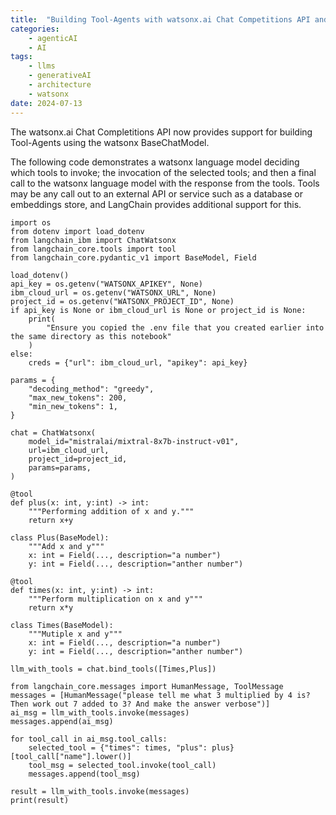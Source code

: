 ```yaml
---
title:  "Building Tool-Agents with watsonx.ai Chat Competitions API and watsonx LangChain BaseChatModel"
categories: 
    - agenticAI
    - AI
tags: 
    - llms
    - generativeAI
    - architecture
    - watsonx
date: 2024-07-13
---
```


The watsonx.ai Chat Completitions API now provides support for building Tool-Agents using the watsonx BaseChatModel. 

The following code demonstrates a watsonx language model deciding which tools to invoke; the invocation of the selected tools; and then a final call to the watsonx language model with the response from the tools. Tools may be any call out to an external API or service such as a database or embeddings store, and LangChain provides additional support for this.

```
import os
from dotenv import load_dotenv
from langchain_ibm import ChatWatsonx
from langchain_core.tools import tool
from langchain_core.pydantic_v1 import BaseModel, Field

load_dotenv()
api_key = os.getenv("WATSONX_APIKEY", None)
ibm_cloud_url = os.getenv("WATSONX_URL", None)
project_id = os.getenv("WATSONX_PROJECT_ID", None)
if api_key is None or ibm_cloud_url is None or project_id is None:
    print(
        "Ensure you copied the .env file that you created earlier into the same directory as this notebook"
    )
else:
    creds = {"url": ibm_cloud_url, "apikey": api_key}

params = {
    "decoding_method": "greedy",
    "max_new_tokens": 200,
    "min_new_tokens": 1,
}

chat = ChatWatsonx(
    model_id="mistralai/mixtral-8x7b-instruct-v01",
    url=ibm_cloud_url,
    project_id=project_id,
    params=params,
)

@tool
def plus(x: int, y:int) -> int:
    """Performing addition of x and y."""
    return x+y

class Plus(BaseModel):
    """Add x and y"""
    x: int = Field(..., description="a number")
    y: int = Field(..., description="anther number")

@tool
def times(x: int, y:int) -> int:
    """Perform multiplication on x and y"""
    return x*y

class Times(BaseModel):
    """Mutiple x and y"""
    x: int = Field(..., description="a number")
    y: int = Field(..., description="anther number")

llm_with_tools = chat.bind_tools([Times,Plus])

from langchain_core.messages import HumanMessage, ToolMessage
messages = [HumanMessage("please tell me what 3 multiplied by 4 is? Then work out 7 added to 3? And make the answer verbose")]
ai_msg = llm_with_tools.invoke(messages)
messages.append(ai_msg)

for tool_call in ai_msg.tool_calls:
    selected_tool = {"times": times, "plus": plus}[tool_call["name"].lower()]
    tool_msg = selected_tool.invoke(tool_call)
    messages.append(tool_msg)

result = llm_with_tools.invoke(messages)
print(result)
```